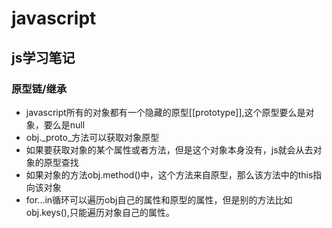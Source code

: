 # javascript

## js学习笔记

### 原型链/继承

* javascript所有的对象都有一个隐藏的原型[[prototype]],这个原型要么是对象，要么是null
* obj._proto_方法可以获取对象原型
* 如果要获取对象的某个属性或者方法，但是这个对象本身没有，js就会从去对象的原型查找
* 如果对象的方法obj.method()中，这个方法来自原型，那么该方法中的this指向该对象
* for...in循环可以遍历obj自己的属性和原型的属性，但是别的方法比如obj.keys(),只能遍历对象自己的属性。

